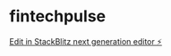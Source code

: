 # fintechpulse

[Edit in StackBlitz next generation editor ⚡️](https://stackblitz.com/~/github.com/basiljilani/fintechpulse)